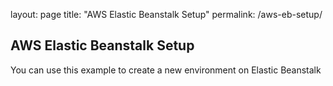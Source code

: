 layout: page
title: "AWS Elastic Beanstalk Setup"
permalink: /aws-eb-setup/

## AWS Elastic Beanstalk Setup

You can use this example to create a new environment on Elastic Beanstalk
